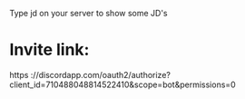 Type jd <num> on your server to show some JD's

# Invite link: 
https ://discordapp.com/oauth2/authorize?client_id=710488048814522410&scope=bot&permissions=0
